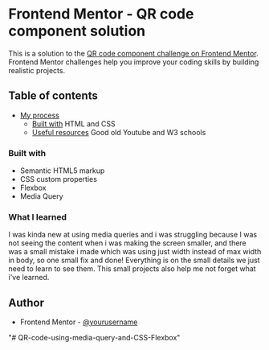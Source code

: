 # Frontend Mentor - QR code component solution

This is a solution to the [QR code component challenge on Frontend Mentor](https://www.frontendmentor.io/challenges/qr-code-component-iux_sIO_H). Frontend Mentor challenges help you improve your coding skills by building realistic projects. 

## Table of contents

- [My process](#my-process)
  - [Built with](#built-with) HTML and CSS 
  - [Useful resources](#useful-resources) Good old Youtube and W3 schools

### Built with

- Semantic HTML5 markup
- CSS custom properties
- Flexbox
- Media Query

### What I learned

I was kinda new at using media queries and i was struggling because I was not seeing the content when i was making the screen smaller, and there was a small mistake i made which was using just width instead of max width in body, so one small fix and done! Everything is on the small details we just need to learn to see them. This small projects also help me not forget what i've learned.


## Author


- Frontend Mentor - [@yourusername](https://www.frontendmentor.io/profile/NatSRod)

"# QR-code-using-media-query-and-CSS-Flexbox" 
